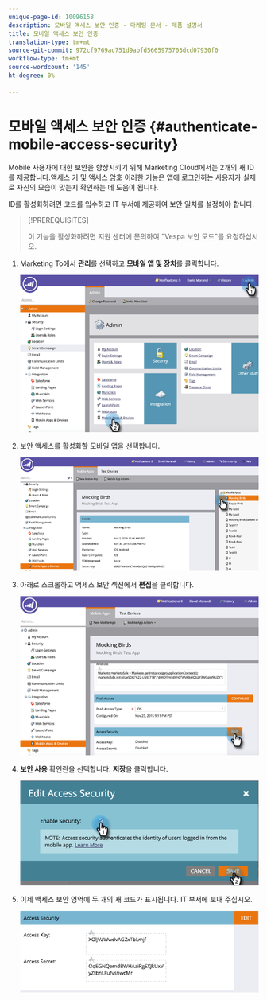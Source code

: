 ```yaml
---
unique-page-id: 10096158
description: 모바일 액세스 보안 인증 - 마케팅 문서 - 제품 설명서
title: 모바일 액세스 보안 인증
translation-type: tm+mt
source-git-commit: 972cf9769ac751d9abfd5665975703dcd07930f0
workflow-type: tm+mt
source-wordcount: '145'
ht-degree: 0%

---
```



# 모바일 액세스 보안 인증 {#authenticate-mobile-access-security}

Mobile 사용자에 대한 보안을 향상시키기 위해 Marketing Cloud에서는 2개의 새 ID를 제공합니다.액세스 키 및 액세스 암호 이러한 기능은 앱에 로그인하는 사용자가 실제로 자신의 모습이 맞는지 확인하는 데 도움이 됩니다.

ID를 활성화하려면 코드를 입수하고 IT 부서에 제공하여 보안 일치를 설정해야 합니다.

>[!PREREQUISITES]
>
>이 기능을 활성화하려면 지원 센터에 문의하여 &quot;Vespa 보안 모드&quot;를 요청하십시오.

1. Marketing To에서 **관리**&#x200B;를 선택하고 **모바일 앱 및 장치**&#x200B;를 클릭합니다.

   ![](assets/image2015-12-1-14-3a36-3a30.png)

1. 보안 액세스를 활성화할 모바일 앱을 선택합니다.

   ![](assets/image2015-12-2-10-3a18-3a6.png)

1. 아래로 스크롤하고 액세스 보안 섹션에서 **편집**&#x200B;을 클릭합니다.

   ![](assets/image2015-12-1-14-3a41-3a37.png)

1. **보안 사용** 확인란을 선택합니다. **저장**&#x200B;을 클릭합니다.

   ![](assets/image2015-12-1-14-3a54-3a0.png)

1. 이제 액세스 보안 영역에 두 개의 새 코드가 표시됩니다. IT 부서에 보내 주십시오.

   ![](assets/image2015-12-1-14-3a57-3a34.png)
